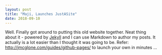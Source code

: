 ```yaml
---
layout: post
title: "Maji, Launches JustASite"
date: 2018-09-10
---
```


Well. Finally got around to putting this old website together. Neat thing about it - powered by [Jekyll](http://jekyllrb.com) and I can use Markdown to author my posts. It actually is a lot easier than I thought it was going to be. Refer: http://jmcglone.com/guides/github-pages/ to launch your own in minutes ...

